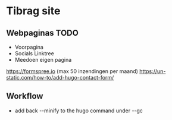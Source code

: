 # Tibrag site

## Webpaginas TODO

- Voorpagina
- Socials Linktree
- Meedoen eigen pagina

<https://formspree.io> (max 50 inzendingen per maand)
<https://un-static.com/how-to/add-hugo-contact-form/>

## Workflow

- add back --minify to the hugo command under --gc
